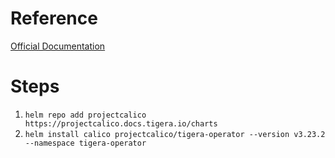 # Reference
[Official Documentation](https://projectcalico.docs.tigera.io/getting-started/kubernetes/helm)

# Steps

1. `helm repo add projectcalico https://projectcalico.docs.tigera.io/charts`
2. `helm install calico projectcalico/tigera-operator --version v3.23.2 --namespace tigera-operator`